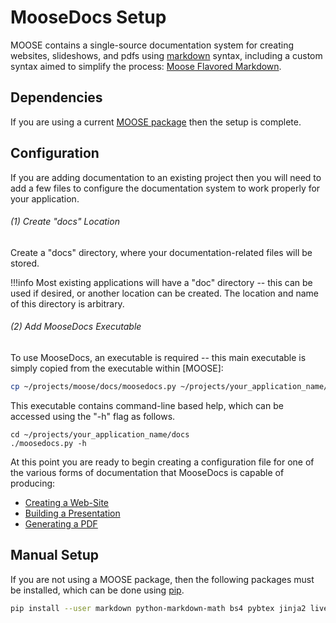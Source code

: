 # MooseDocs Setup

MOOSE contains a single-source documentation system for creating websites, slideshows, and pdfs
using [markdown](https://en.wikipedia.org/wiki/Markdown) syntax, including a custom syntax aimed to simplify the
process: [Moose Flavored Markdown](moose_markdown/index.md).

## Dependencies
If you are using a current [MOOSE package](getting_started/installation/index.md) then the setup is
complete.

## Configuration
If you are adding documentation to an existing project then you will need to add a few files to
configure the documentation system to work properly for your application.


###### (1) Create "docs" Location
Create a "docs" directory, where your documentation-related files will be stored.

!!!info
    Most existing applications will have a "doc" directory -- this can be used if desired, or another
    location can be created. The location and name of this directory is arbitrary.

###### (2) Add MooseDocs Executable
To use MooseDocs, an executable is required -- this main executable is simply copied from the
executable within [MOOSE]:

```bash
cp ~/projects/moose/docs/moosedocs.py ~/projects/your_application_name/docs
```

This executable contains command-line based help, which can be accessed using the "-h" flag as
follows.

```
cd ~/projects/your_application_name/docs
./moosedocs.py -h
```

At this point you are ready to begin creating a configuration file for one of the various forms
of documentation that MooseDocs is capable of producing:

* [Creating a Web-Site](moose_docs/website.md)
* [Building a Presentation](moose_docs/presentation.md)
* [Generating a PDF](moose_docs/pdf.md)


## Manual Setup
If you are not using a MOOSE package, then the following packages must be installed, which can
be done using [pip](https://pip.pypa.io/en/stable/).

```bash
pip install --user markdown python-markdown-math bs4 pybtex jinja2 livereload lxml pylatexenc anytree pandas
```
